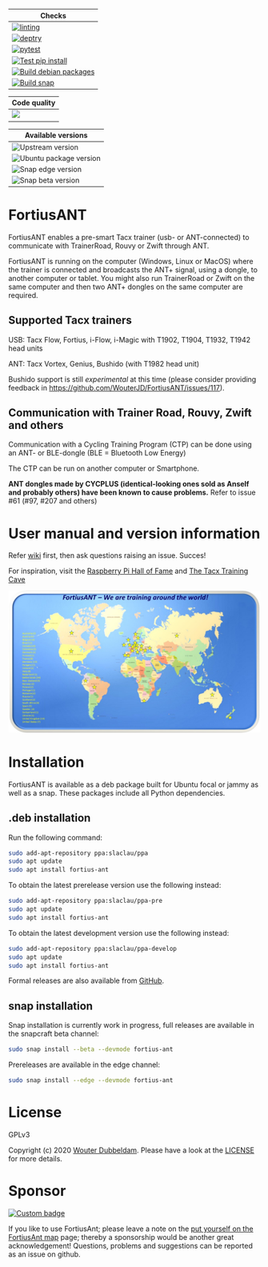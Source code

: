 | Checks |
| ------ |
| [![linting](https://github.com/slaclau/FortiusANT/actions/workflows/linting.yaml/badge.svg)](https://github.com/slaclau/FortiusANT/actions/workflows/linting.yaml) |
| [![deptry](https://github.com/slaclau/FortiusANT/actions/workflows/deptry.yaml/badge.svg)](https://github.com/slaclau/FortiusANT/actions/workflows/deptry.yaml) |
| [![pytest](https://github.com/slaclau/FortiusANT/actions/workflows/pytest.yaml/badge.svg)](https://github.com/slaclau/FortiusANT/actions/workflows/pytest.yaml) |
| [![Test pip install](https://github.com/slaclau/FortiusANT/actions/workflows/pip-install.yaml/badge.svg)](https://github.com/slaclau/FortiusANT/actions/workflows/pip-install.yaml) |
| [![Build debian packages](https://github.com/slaclau/FortiusANT/actions/workflows/build-debian.yaml/badge.svg)](https://github.com/slaclau/FortiusANT/actions/workflows/build-debian.yaml) |
| [![Build snap](https://github.com/slaclau/FortiusANT/actions/workflows/build-snap.yaml/badge.svg)](https://github.com/slaclau/FortiusANT/actions/workflows/build-snap.yaml) |

| Code quality |
| ------------ |
| <a href="https://slaclau.github.io/FortiusANT/coverage/"><img src="https://api.codeclimate.com/v1/badges/7f4bf90311079edc43aa/test_coverage" /></a> |

| Available versions |
| ------------------ |
| ![Upstream version](https://img.shields.io/github/v/release/slaclau/FortiusANT?label=Upstream%20version) |
| ![Ubuntu package version](https://img.shields.io/github/v/tag/slaclau/FortiusANT?label=Ubuntu%20Package) |
| ![Snap edge version](https://img.shields.io/endpoint?url=https%3A%2F%2Fslaclau.pythonanywhere.com%2Fsnap%2Fedge) |
| ![Snap beta version](https://img.shields.io/endpoint?url=https%3A%2F%2Fslaclau.pythonanywhere.com%2Fsnap%2Fbeta) |

# FortiusANT
FortiusANT enables a pre-smart Tacx trainer (usb- or ANT-connected) to communicate with TrainerRoad, Rouvy or Zwift through ANT.

FortiusANT is running on the computer (Windows, Linux or MacOS) where the trainer is connected and broadcasts the ANT+ signal, using a dongle, to another computer or tablet.
You might also run TrainerRoad or Zwift on the same computer and then two ANT+ dongles on the same computer are required.

## Supported Tacx trainers
USB: Tacx Flow, Fortius, i-Flow, i-Magic with T1902, T1904, T1932, T1942 head units

ANT: Tacx Vortex, Genius, Bushido (with T1982 head unit)

Bushido support is still *experimental* at this time (please consider providing feedback in https://github.com/WouterJD/FortiusANT/issues/117).

## Communication with Trainer Road, Rouvy, Zwift and others
Communication with a Cycling Training Program (CTP) can be done using an ANT- or BLE-dongle (BLE = Bluetooth Low Energy)

The CTP can be run on another computer or Smartphone.

**ANT dongles made by CYCPLUS (identical-looking ones sold as Anself and probably others) have been known to cause problems.** Refer to issue #61 (#97, #207 and others)

# User manual and version information
Refer [wiki](https://github.com/WouterJD/FortiusANT/wiki) first, then ask questions raising an issue. Succes!

For inspiration, visit the [Raspberry Pi Hall of Fame](https://github.com/WouterJD/FortiusANT/wiki/Raspberry-Pi-Hall-of-Fame) and [The Tacx Training Cave](https://github.com/WouterJD/FortiusANT/wiki/The-Tacx-Training-Cave)

![image](https://raw.githubusercontent.com/WouterJD/FortiusANT/master/supportfiles/FortiusAntWorld.jpg)

# Installation

FortiusANT is available as a deb package built for Ubuntu focal or jammy as well as a snap. These packages include all Python dependencies.

## .deb installation

Run the following command:
```bash
sudo add-apt-repository ppa:slaclau/ppa
sudo apt update
sudo apt install fortius-ant
```

To obtain the latest prerelease version use the following instead:
```bash
sudo add-apt-repository ppa:slaclau/ppa-pre
sudo apt update
sudo apt install fortius-ant
```

To obtain the latest development version use the following instead:
```bash
sudo add-apt-repository ppa:slaclau/ppa-develop
sudo apt update
sudo apt install fortius-ant
```

Formal releases are also available from [GitHub](https://github.com/slaclau/FortiusANT/releases/latest).

## snap installation

Snap installation is currently work in progress, full releases are available in the snapcraft beta channel:
```bash
sudo snap install --beta --devmode fortius-ant
```

Prereleases are available in the edge channel:
```bash
sudo snap install --edge --devmode fortius-ant
```

# License

GPLv3

Copyright (c) 2020 [Wouter Dubbeldam](https://github.com/WouterJD). Please have a look at the [LICENSE](LICENSE) for more details.

# Sponsor
[![Custom badge](https://github.com/WouterJD/FortiusANT/blob/master/pythoncode/sponsor36.bmp)](https://github.com/sponsors/WouterJD)

If you like to use FortiusAnt; please leave a note on the [put yourself on the FortiusAnt map](https://github.com/WouterJD/FortiusANT/issues/14) page; thereby a sponsorship would be another great acknowledgement! Questions, problems and suggestions can be reported as an issue on github.

